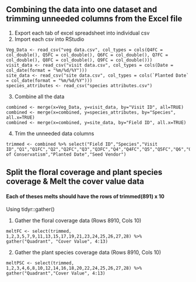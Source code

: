 ## Combining the data into one dataset and trimming unneeded columns from the Excel file
1. Export each tab of excel spreadsheet into individual csv
2. Import each csv into RStudio
```
Veg_Data <- read_csv("veg data.csv", col_types = cols(Q4FC = col_double(), Q5FC = col_double(), Q6FC = col_double(), Q7FC = col_double(), Q8FC = col_double(), Q9FC = col_double()))
visit_data <- read_csv("visit data.csv", col_types = cols(Date = col_date(format = "%m/%d/%Y")))
site_data <- read_csv("site data.csv", col_types = cols(`Planted Date` = col_date(format = "%m/%d/%Y")))
species_attributes <- read_csv("species attributes.csv")
```
3. Combine all the data
```
combined <- merge(x=Veg_Data, y=visit_data, by="Visit ID", all=TRUE)
combined <- merge(x=combined, y=species_attributes, by="Species", all.x=TRUE)
combined <- merge(x=combined, y=site_data, by="Field ID", all.x=TRUE)
```
4. Trim the unneeded data columns
```
trimmed <- combined %>% select("Field ID","Species","Visit ID","Q1","Q1FC","Q2","Q2FC","Q3","Q3FC","Q4","Q4FC","Q5","Q5FC","Q6","Q6FC","Q7","Q7FC","Q8","Q8FC","Q9","Q9FC","Q10","Q10FC","Transect","Date","Coefficient of Conservatism","Planted Date","Seed Vendor")
```
## Split the floral coverage and plant species coverage & Melt the cover value data 
#### Each of theses melts should have the rows of trimmed(891) x 10
Using tidyr::gather()
1. Gather the floral coverage data (Rows 8910, Cols 10)
```
meltFC <- select(trimmed, 1,2,3,5,7,9,11,13,15,17,19,21,23,24,25,26,27,28) %>% gather("Quadrant", "Cover Value", 4:13)
```
2. Gather the plant species coverage data (Rows 8910, Cols 10)
```
meltPSC <- select(trimmed, 1,2,3,4,6,8,10,12,14,16,18,20,22,24,25,26,27,28) %>% gather("Quadrant","Cover Value", 4:13)
```
